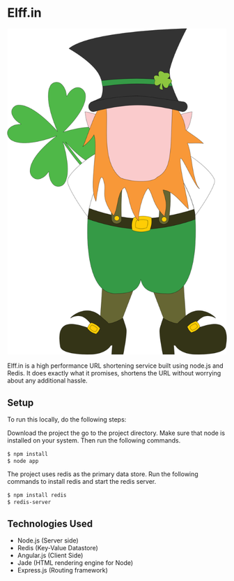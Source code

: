 Elff.in
=========

![Elf Image](/public/images/elf2.png)

Elff.in is a high performance URL shortening service built using node.js and Redis. It does exactly what it promises, shortens the URL without worrying about any additional hassle.

Setup
------

To run this locally, do the following steps:

Download the project the go to the project directory. Make sure that node is installed on your system. Then run the following commands.

```
$ npm install
$ node app
```

The project uses redis as the primary data store. Run the following commands to install redis and start the redis server.

```
$ npm install redis
$ redis-server
```

Technologies Used
------------------

- Node.js (Server side)
- Redis (Key-Value Datastore)
- Angular.js (Client Side)
- Jade (HTML rendering engine for Node)
- Express.js (Routing framework)
